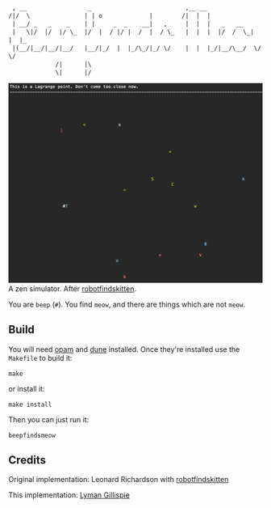 ```
 , __                 _                          ,__ __                    
/|/  \               | | o             |        /|  |  |                   
 | __/ _   _    _    | |     _  _    __|   ,     |  |  |   _   __          
 |   \|/  |/  |/ \_  |/  |  / |/ |  /  |  / \_   |  |  |  |/  /  \_|  |  |_
 |(__/|__/|__/|__/   |__/|_/  |  |_/\_/|_/ \/    |  |  |_/|__/\__/  \/ \/  
             /|      |\                                                    
             \|      |/                                                    
```
![screenshot](screenshot.png?raw=true "Title")
A zen simulator. After [robotfindskitten](http://robotfindskitten.org).

You are ``beep`` (`#`). You find `meow`, and there are things which are not `meow`.

## Build
You will need [opam](https://opam.ocaml.org/) and [dune](https://github.com/ocaml/dune) installed.
Once they're installed use the `Makefile` to build it:
```
make
```
or install it:
```
make install
```

Then you can just run it:
```
beepfindsmeow
```

## Credits
Original implementation: Leonard Richardson with [robotfindskitten](http://robotfindskitten.org)

This implementation: [Lyman Gillispie](http://lygi.me)
